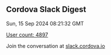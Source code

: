 ## Cordova Slack Digest
Sun, 15 Sep 2024 08:21:32 GMT

[User count: 4897](https://cordova.slack.com/)


Join the conversation at [slack.cordova.io](http://slack.cordova.io/)
